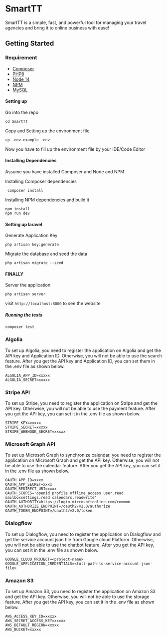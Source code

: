 # SmartTT

SmartTT is a simple, fast, and powerful tool for managing your travel agencies and bring it to online business with
ease!

## Getting Started

### Requirement

- [Composer](https://getcomposer.org/doc/00-intro.md)
- [PHP8](https://www.php.net/downloads.php#v8.0.11)
- [Node 14](https://nodejs.org/en/download/)
- [NPM](https://www.npmjs.com/get-npm)
- [MySQL](https://www.mysql.com/products/workbench/)

#### Setting up

Go into the repo

```shell
cd SmartTT
```

Copy and Setting up the environment file

```shell
cp .env.example .env
```

Now you have to fill up the environment file by your IDE/Code Editor

#### Installing Dependencies

Assume you have installed Composer and Node and NPM

Installing Composer dependencies

```shell
 composer install
```

Installing NPM dependencies and build it

```shell
npm install
npm run dev
```

#### Setting up laravel

Generate Application Key

```shell
php artisan key:generate
```

Migrate the database and seed the data

```shell
php artisan migrate --seed
```

#### FINALLY

Server the application

```shell
php artisan server
```

visit `http://localhost:8000` to see the website

##### Running the tests

```shell
composer test
```

### Algolia

To set up Algolia, you need to register the application on Algolia and get the API key and Application ID.
Otherwise, you will not be able to use the search feature.
After you get the API key and Application ID, you can set them in the .env file as shown below.

```shell
ALGOLIA_APP_ID=xxxxx
ALGOLIA_SECRET=xxxxx
```

### Stripe API

To set up Stripe, you need to register the application on Stripe and get the API key.
Otherwise, you will not be able to use the payment feature.
After you get the API key, you can set it in the .env file as shown below.

```shell
STRIPE_KEY=xxxxx
STRIPE_SECRET=xxxxx
STRIPE_WEBHOOK_SECRET=xxxxx
```

### Microsoft Graph API

To set up Microsoft Graph to synchronize calendar, you need to register the application on Microsoft Graph and get the
API key.
Otherwise, you will not be able to use the calendar feature.
After you get the API key, you can set it in the .env file as shown below.

```shell
OAUTH_APP_ID=xxxx
OAUTH_APP_SECRET=xxxx
OAUTH_REDIRECT_URI=xxxx
OAUTH_SCOPES='openid profile offline_access user.read mailboxsettings.read calendars.readwrite'
OAUTH_AUTHORITY=https://login.microsoftonline.com/common
OAUTH_AUTHORIZE_ENDPOINT=/oauth2/v2.0/authorize
OAUTH_TOKEN_ENDPOINT=/oauth2/v2.0/token
```

### Dialogflow

To set up Dialogflow, you need to register the application on Dialogflow and get the service account json file from
Google cloud Platform.
Otherwise, you will not be able to use the chatbot feature.
After you get the API key, you can set it in the .env file as shown below.

```shell
GOOGLE_CLOUD_PROJECT=<project-name>
GOOGLE_APPLICATION_CREDENTIALS=<full-path-to-service-account-json-file>
```

### Amazon S3

To set up Amazon S3, you need to register the application on Amazon S3 and get the API key.
Otherwise, you will not be able to use the storage feature.
After you get the API key, you can set it in the .env file as shown below.

```shell
AWS_ACCESS_KEY_ID=xxxxx
AWS_SECRET_ACCESS_KEY=xxxxx
AWS_DEFAULT_REGION=xxxxx
AWS_BUCKET=xxxxx
```
